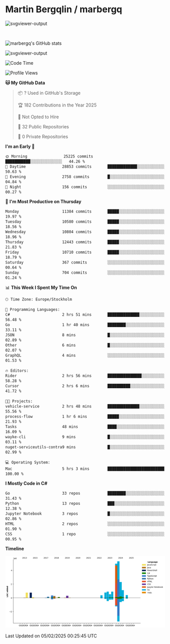 # Martin Bergqlin / marbergq

![svgviewer-output](https://user-images.githubusercontent.com/2405410/206014777-22d41ecb-c24f-421d-b7d9-bba2cb5bb0de.svg)

<br>

<!--- [![Martin's Week](https://github-readme-stats.vercel.app/api/wakatime?username=marbergq&theme=dark)](https://github.com/anuraghazra/github-readme-stats) -->

![marbergq's GitHub stats](https://github-readme-stats.vercel.app/api?username=marbergq&count_private=true&show_icons=true)

![svgviewer-output](https://wakatime.com/badge/user/3f0a2069-6683-4e19-9a4a-7d21ea815067.svg)

<!--START_SECTION:waka-->
![Code Time](http://img.shields.io/badge/Code%20Time-4%2C762%20hrs%2017%20mins-blue)

![Profile Views](http://img.shields.io/badge/Profile%20Views-0-blue)

**🐱 My GitHub Data** 

> 📦 ? Used in GitHub's Storage 
 > 
> 🏆 182 Contributions in the Year 2025
 > 
> 🚫 Not Opted to Hire
 > 
> 📜 32 Public Repositories 
 > 
> 🔑 0 Private Repositories 
 > 
**I'm an Early 🐤** 

```text
🌞 Morning                25225 commits       ███████████░░░░░░░░░░░░░░   44.26 % 
🌆 Daytime                28853 commits       █████████████░░░░░░░░░░░░   50.63 % 
🌃 Evening                2758 commits        █░░░░░░░░░░░░░░░░░░░░░░░░   04.84 % 
🌙 Night                  156 commits         ░░░░░░░░░░░░░░░░░░░░░░░░░   00.27 % 
```
📅 **I'm Most Productive on Thursday** 

```text
Monday                   11384 commits       █████░░░░░░░░░░░░░░░░░░░░   19.97 % 
Tuesday                  10580 commits       █████░░░░░░░░░░░░░░░░░░░░   18.56 % 
Wednesday                10804 commits       █████░░░░░░░░░░░░░░░░░░░░   18.96 % 
Thursday                 12443 commits       █████░░░░░░░░░░░░░░░░░░░░   21.83 % 
Friday                   10710 commits       █████░░░░░░░░░░░░░░░░░░░░   18.79 % 
Saturday                 367 commits         ░░░░░░░░░░░░░░░░░░░░░░░░░   00.64 % 
Sunday                   704 commits         ░░░░░░░░░░░░░░░░░░░░░░░░░   01.24 % 
```


📊 **This Week I Spent My Time On** 

```text
🕑︎ Time Zone: Europe/Stockholm

💬 Programming Languages: 
C#                       2 hrs 51 mins       ██████████████░░░░░░░░░░░   56.48 % 
Go                       1 hr 40 mins        ████████░░░░░░░░░░░░░░░░░   33.11 % 
JSON                     8 mins              █░░░░░░░░░░░░░░░░░░░░░░░░   02.89 % 
Other                    6 mins              █░░░░░░░░░░░░░░░░░░░░░░░░   02.07 % 
GraphQL                  4 mins              ░░░░░░░░░░░░░░░░░░░░░░░░░   01.53 % 

🔥 Editors: 
Rider                    2 hrs 56 mins       ███████████████░░░░░░░░░░   58.28 % 
Cursor                   2 hrs 6 mins        ██████████░░░░░░░░░░░░░░░   41.72 % 

🐱‍💻 Projects: 
vehicle-service          2 hrs 48 mins       ██████████████░░░░░░░░░░░   55.56 % 
process-flow             1 hr 6 mins         █████░░░░░░░░░░░░░░░░░░░░   21.93 % 
Tasks                    48 mins             ████░░░░░░░░░░░░░░░░░░░░░   16.09 % 
wayke-cli                9 mins              █░░░░░░░░░░░░░░░░░░░░░░░░   03.11 % 
nuget-serviceutils-contra9 mins              █░░░░░░░░░░░░░░░░░░░░░░░░   02.99 % 

💻 Operating System: 
Mac                      5 hrs 3 mins        █████████████████████████   100.00 % 
```

**I Mostly Code in C#** 

```text
Go                       33 repos            ████████░░░░░░░░░░░░░░░░░   31.43 % 
Python                   13 repos            ███░░░░░░░░░░░░░░░░░░░░░░   12.38 % 
Jupyter Notebook         3 repos             █░░░░░░░░░░░░░░░░░░░░░░░░   02.86 % 
HTML                     2 repos             ░░░░░░░░░░░░░░░░░░░░░░░░░   01.90 % 
CSS                      1 repo              ░░░░░░░░░░░░░░░░░░░░░░░░░   00.95 % 
```



**Timeline**

![Lines of Code chart](https://raw.githubusercontent.com/marbergq/marbergq/main/assets/bar_graph.png)


 Last Updated on 05/02/2025 00:25:45 UTC
<!--END_SECTION:waka-->
